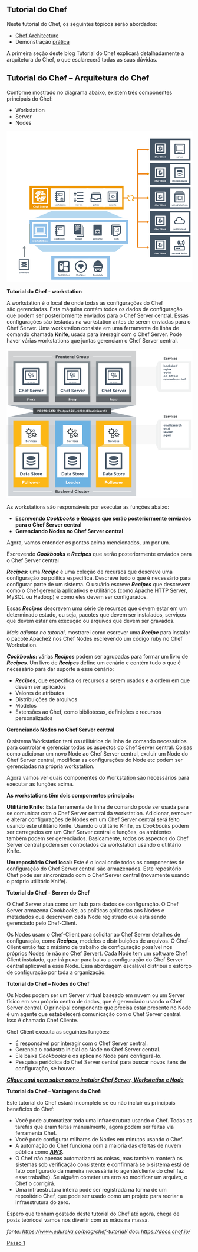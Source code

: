 **Tutorial do Chef**
-----------------

Neste tutorial do Chef, os seguintes tópicos serão abordados:

* [Chef Architecture](#chef_architecture)
* Demonstração [prática](#hands_on)

A primeira seção deste blog Tutorial do Chef explicará detalhadamente a arquitetura do Chef, o que esclarecerá todas as suas dúvidas.

**Tutorial do Chef – Arquitetura do Chef**
-------------------------------------

Conforme mostrado no diagrama abaixo, existem três componentes principais do Chef:

* Workstation
* Server
* Nodes

![chef-architeture](images/chef-00-01.png)

**Tutorial do Chef - workstation**

A workstation é o local de onde todas as configurações do Chef são gerenciadas. Esta máquina contém todos os dados de configuração que podem ser posteriormente enviados para o Chef Server central. Essas configurações são testadas na workstation antes de serem enviadas para o Chef Server. Uma workstation consiste em uma ferramenta de linha de comando chamada **Knife**, usada para interagir com o Chef Server. Pode haver várias workstations que juntas gerenciam o Chef Server central.

![chef-architeture](images/chef-00-02.png)

As workstations são responsáveis por executar as funções abaixo:

* **Escrevendo _**Cookbooks**_ e **_Recipes_** que serão posteriormente enviados para o Chef Server central**
* **Gerenciando Nodes no Chef Server central**

Agora, vamos entender os pontos acima mencionados, um por um.

Escrevendo _**Cookbooks**_ e **_Recipes_** que serão posteriormente enviados para o Chef Server central

**_Recipes_**: uma **_Recipe_** é uma coleção de recursos que descreve uma configuração ou política específica. Descreve tudo o que é necessário para configurar parte de um sistema. O usuário escreve **_Recipes_** que descrevem como o Chef gerencia aplicativos e utilitários (como Apache HTTP Server, MySQL ou Hadoop) e como eles devem ser configurados.

Essas **_Recipes_** descrevem uma série de recursos que devem estar em um determinado estado, ou seja, pacotes que devem ser instalados, serviços que devem estar em execução ou arquivos que devem ser gravados.

_Mais adiante no tutorial_, mostrarei como escrever uma **_Recipe_** para instalar o pacote Apache2 nos Chef Nodes escrevendo um código ruby no Chef Workstation.

**_Cookbooks_:** várias **_Recipes_** podem ser agrupadas para formar um livro de **_Recipes_**. Um livro de **_Recipes_** define um cenário e contém tudo o que é necessário para dar suporte a esse cenário:

* **_Recipes_**, que especifica os recursos a serem usados e a ordem em que devem ser aplicados
* Valores de atributos
* Distribuições de arquivos
* Modelos
* Extensões ao Chef, como bibliotecas, definições e recursos personalizados

**Gerenciando Nodes no Chef Server central**

O sistema Workstation terá os utilitários de linha de comando necessários para controlar e gerenciar todos os aspectos do Chef Server central. Coisas como adicionar um novo Node ao Chef Server central, excluir um Node do Chef Server central, modificar as configurações do Node etc podem ser gerenciadas na própria workstation.

Agora vamos ver quais componentes do Workstation são necessários para executar as funções acima.

**As workstations têm dois componentes principais:**

**Utilitário Knife:** Esta ferramenta de linha de comando pode ser usada para se comunicar com o Chef Server central da workstation. Adicionar, remover e alterar configurações de Nodes em um Chef Server central será feito usando este utilitário Knife. Usando o utilitário Knife, os _Cookbooks_ podem ser carregados em um Chef Server central e funções, os ambientes também podem ser gerenciados. Basicamente, todos os aspectos do Chef Server central podem ser controlados da workstation usando o utilitário Knife.

**Um repositório Chef local:** Este é o local onde todos os componentes de configuração do Chef Server central são armazenados. Este repositório Chef pode ser sincronizado com o Chef Server central (novamente usando o próprio utilitário Knife).

**Tutorial do Chef - Server do Chef**

O Chef Server atua como um hub para dados de configuração. O Chef Server armazena _Cookbooks_, as políticas aplicadas aos Nodes e metadados que descrevem cada Node registrado que está sendo gerenciado pelo Chef-Client.

Os Nodes usam o Chef-Client para solicitar ao Chef Server detalhes de configuração, como **_Recipes_**, modelos e distribuições de arquivos. O Chef-Client então faz o máximo de trabalho de configuração possível nos próprios Nodes (e não no Chef Server). Cada Node tem um software Chef Client instalado, que irá puxar para baixo a configuração do Chef Server central aplicável a esse Node. Essa abordagem escalável distribui o esforço de configuração por toda a organização.

**Tutorial do Chef – Nodes do Chef**

Os Nodes podem ser um Server virtual baseado em nuvem ou um Server físico em seu próprio centro de dados, que é gerenciado usando o Chef Server central. O principal componente que precisa estar presente no Node é um agente que estabelecerá comunicação com o Chef Server central. Isso é chamado Chef Cliente.

Chef Client executa as seguintes funções:

* É responsável por interagir com o Chef Server central.
* Gerencia o cadastro inicial do Node no Chef Server central.
* Ele baixa _Cookbooks_ e os aplica no Node para configurá-lo.
* Pesquisa periódica do Chef Server central para buscar novos itens de configuração, se houver.

_**[Clique aqui para saber como instalar Chef Server, Workstation e Node](00-install.md)**_

**Tutorial do Chef – Vantagens do Chef:**

Este tutorial do Chef estará incompleto se eu não incluir os principais benefícios do Chef:

* Você pode automatizar toda uma infraestrutura usando o Chef. Todas as tarefas que eram feitas manualmente, agora podem ser feitas via ferramenta Chef.
* Você pode configurar milhares de Nodes em minutos usando o Chef.
* A automação do Chef funciona com a maioria das ofertas de nuvem pública como [**_AWS_**](https://www.edureka.co/blog/amazon-aws-tutorial/).
* O Chef não apenas automatizará as coisas, mas também manterá os sistemas sob verificação consistente e confirmará se o sistema está de fato configurado da maneira necessária (o agente/cliente do chef faz esse trabalho). Se alguém cometer um erro ao modificar um arquivo, o Chef o corrigirá.
* Uma infraestrutura inteira pode ser registrada na forma de um repositório Chef, que pode ser usado como um projeto para recriar a infraestrutura do zero.

Espero que tenham gostado deste tutorial do Chef até agora, chega de posts teóricos! vamos nos divertir com as mãos na massa.

_fonte_: _https://www.edureka.co/blog/chef-tutorial/_
_doc_: _https://docs.chef.io/_ 

[Passo 1](01-steps.md)
